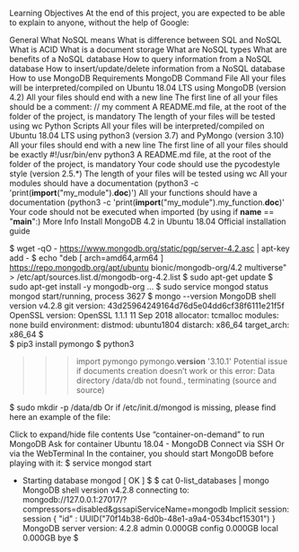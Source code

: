 Learning Objectives
At the end of this project, you are expected to be able to explain to anyone, without the help of Google:

General
What NoSQL means
What is difference between SQL and NoSQL
What is ACID
What is a document storage
What are NoSQL types
What are benefits of a NoSQL database
How to query information from a NoSQL database
How to insert/update/delete information from a NoSQL database
How to use MongoDB
Requirements
MongoDB Command File
All your files will be interpreted/compiled on Ubuntu 18.04 LTS using MongoDB (version 4.2)
All your files should end with a new line
The first line of all your files should be a comment: // my comment
A README.md file, at the root of the folder of the project, is mandatory
The length of your files will be tested using wc
Python Scripts
All your files will be interpreted/compiled on Ubuntu 18.04 LTS using python3 (version 3.7) and PyMongo (version 3.10)
All your files should end with a new line
The first line of all your files should be exactly #!/usr/bin/env python3
A README.md file, at the root of the folder of the project, is mandatory
Your code should use the pycodestyle style (version 2.5.*)
The length of your files will be tested using wc
All your modules should have a documentation (python3 -c 'print(__import__("my_module").__doc__)')
All your functions should have a documentation (python3 -c 'print(__import__("my_module").my_function.__doc__)'
Your code should not be executed when imported (by using if __name__ == "__main__":)
More Info
Install MongoDB 4.2 in Ubuntu 18.04
Official installation guide

$ wget -qO - https://www.mongodb.org/static/pgp/server-4.2.asc | apt-key add -
$ echo "deb [ arch=amd64,arm64 ] https://repo.mongodb.org/apt/ubuntu bionic/mongodb-org/4.2 multiverse" > /etc/apt/sources.list.d/mongodb-org-4.2.list
$ sudo apt-get update
$ sudo apt-get install -y mongodb-org
...
$  sudo service mongod status
mongod start/running, process 3627
$ mongo --version
MongoDB shell version v4.2.8
git version: 43d25964249164d76d5e04dd6cf38f6111e21f5f
OpenSSL version: OpenSSL 1.1.1  11 Sep 2018
allocator: tcmalloc
modules: none
build environment:
    distmod: ubuntu1804
    distarch: x86_64
    target_arch: x86_64
$  
$ pip3 install pymongo
$ python3
>>> import pymongo
>>> pymongo.__version__
'3.10.1'
Potential issue if documents creation doesn’t work or this error: Data directory /data/db not found., terminating (source and source)

$ sudo mkdir -p /data/db
Or if /etc/init.d/mongod is missing, please find here an example of the file:

Click to expand/hide file contents
Use “container-on-demand” to run MongoDB
Ask for container Ubuntu 18.04 - MongoDB
Connect via SSH
Or via the WebTerminal
In the container, you should start MongoDB before playing with it:
$ service mongod start
* Starting database mongod                                              [ OK ]
$
$ cat 0-list_databases | mongo
MongoDB shell version v4.2.8
connecting to: mongodb://127.0.0.1:27017/?compressors=disabled&gssapiServiceName=mongodb
Implicit session: session { "id" : UUID("70f14b38-6d0b-48e1-a9a4-0534bcf15301") }
MongoDB server version: 4.2.8
admin   0.000GB
config  0.000GB
local   0.000GB
bye
$

